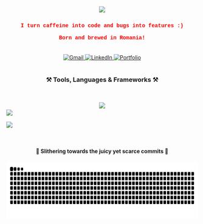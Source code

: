 <h1 align="center">
    <img src="https://readme-typing-svg.herokuapp.com/?font=Courier+New&size=35&center=true&vCenter=true&width=500&height=70&duration=3200&color=FF6347&lines=Oh,+you+found+me!;Welcome,+I+guess+🙄;" />
</h1>

<h4 align="center" style="font-family: 'Courier New', monospace; color: red;">
  I turn caffeine into code and bugs into features :)<br/><br/>
  Born and brewed in Romania!
</h4>

<br/>

<div class="social-icons" align="center">
  <a href="mailto:robertpintilie55@gmail.com">
    <img src="https://cdn.jsdelivr.net/npm/simple-icons@v9/icons/gmail.svg" alt="Gmail"/>
  </a>
  <a href="https://www.linkedin.com/in/pintilie-robert-b39312288/">
    <img src="https://cdn.jsdelivr.net/npm/simple-icons@v9/icons/linkedin.svg" alt="LinkedIn"/>
  </a>
  <a href="https://robertpintilie.com">
    <img src="https://cdn.jsdelivr.net/npm/simple-icons@v9/icons/website.svg" alt="Portfolio"/>
  </a>
</div>


<br/>
<div align="center">

<h3 align="center">⚒️ Tools, Languages & Frameworks ⚒️</h3>

<div align="center" style="margin-top: 50px;>
  
  <div style="display: grid; grid-template-columns: repeat(4, auto); gap: 10px;">
    <img src="https://skillicons.dev/icons?i=vscode,docker" />
      
<div style="display: grid; grid-template-columns: repeat(4, auto); gap: 10px; margin-bottom: 16px;">
    <img src="https://skillicons.dev/icons?i=angular,spring,dotnet,nodejs" />
  </div>
  </div>
  
<div style="display: grid; grid-template-columns: repeat(6, auto); gap: 10px; margin-bottom: 16px;">
    <img src="https://skillicons.dev/icons?i=cs,java,ts,html,css,mysql" />
  </div>
</div>

<br/>

<div align="center">
<h4> 🐍 Slithering towards the juicy yet scarce commits 🐍<h4>
<img src="https://raw.githubusercontent.com/Mayonnaise9886/Mayonnaise9886/output/snake.svg" alt="Snake animation" height="150" />







